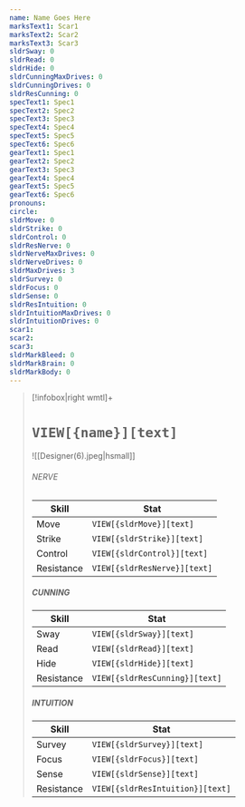 ```yaml
---
name: Name Goes Here
marksText1: Scar1
marksText2: Scar2
marksText3: Scar3
sldrSway: 0
sldrRead: 0
sldrHide: 0
sldrCunningMaxDrives: 0
sldrCunningDrives: 0
sldrResCunning: 0
specText1: Spec1
specText2: Spec2
specText3: Spec3
specText4: Spec4
specText5: Spec5
specText6: Spec6
gearText1: Spec1
gearText2: Spec2
gearText3: Spec3
gearText4: Spec4
gearText5: Spec5
gearText6: Spec6
pronouns: 
circle: 
sldrMove: 0
sldrStrike: 0
sldrControl: 0
sldrResNerve: 0
sldrNerveMaxDrives: 0
sldrNerveDrives: 0
sldrMaxDrives: 3
sldrSurvey: 0
sldrFocus: 0
sldrSense: 0
sldrResIntuition: 0
sldrIntuitionMaxDrives: 0
sldrIntuitionDrives: 0
scar1: 
scar2: 
scar3: 
sldrMarkBleed: 0
sldrMarkBrain: 0
sldrMarkBody: 0
---
```


> [!infobox|right wmtl]+
> # `VIEW[{name}][text]`
> ![[Designer(6).jpeg|hsmall]] 
> ###### NERVE 
> | Skill | Stat | 
> | ---- | ---- | 
> |Move |  `VIEW[{sldrMove}][text]` |
> | Strike | `VIEW[{sldrStrike}][text]` | 
> | Control |  `VIEW[{sldrControl}][text]` |
> | Resistance | `VIEW[{sldrResNerve}][text]` |
> 
> ##### CUNNING 
> | Skill | Stat | 
> | ---- | ---- | 
> | Sway | `VIEW[{sldrSway}][text]` | 
> | Read | `VIEW[{sldrRead}][text]` | 
> | Hide | `VIEW[{sldrHide}][text]`  | 
> | Resistance | `VIEW[{sldrResCunning}][text]` |
>
> ##### INTUITION
> | Skill | Stat | 
> | ---- | ---- | 
> | Survey | `VIEW[{sldrSurvey}][text]` | 
> | Focus | `VIEW[{sldrFocus}][text]` | 
> | Sense | `VIEW[{sldrSense}][text]`  | 
> | Resistance | `VIEW[{sldrResIntuition}][text]` |